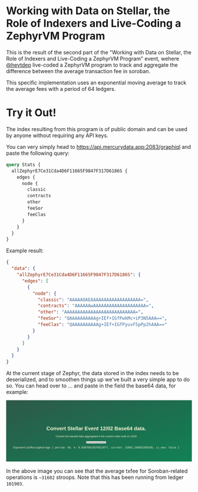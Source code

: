 # Working with Data on Stellar, the Role of Indexers and Live-Coding a ZephyrVM Program

This is the result of the second part of the "Working with Data on Stellar, the Role of Indexers and Live-Coding a ZephyrVM Program" event,
wehere [@heytdep](https://github.com/heytdep) live-coded a ZephyrVM program to track and aggregate the difference between the average transaction
fee in soroban.

This specific implementation uses an exponential moving average to track the average fees with a period of 64 ledgers. 

# Try it Out!

The index resulting from this program is of public domain and can be used by anyone without requiring any API keys.

You can very simply head to https://api.mercurydata.app:2083/graphiql and paste the following query:


```graphql
query Stats {
  allZephyrE7Ce31Cda4D6F11665F9847F317D6186S {
    edges {
      node {
        classic
        contracts
        other
        feeSor
        feeClas
      }
    }
  }
}
```

Example result:

```json
{
  "data": {
    "allZephyrE7Ce31Cda4D6F11665F9847F317D6186S": {
      "edges": [
        {
          "node": {
            "classic": "AAAAAOAEAAAAAAAAAAAAAAAAAAA=",
            "contracts": "AAAAAAwAAAAAAAAAAAAAAAAAAAA=",
            "other": "AAAAAAAAAAAAAAAAAAAAAAAAAAA=",
            "feeSor": "QAAAAAAAAAAg+IEf+IGfPwkMc+iP3N5AAA==",
            "feeClas": "QAAAAAAAAAAg+IEf+IGfPyuvF5pPp2hAAA=="
          }
        }
      ]
    }
  }
}
```

At the current stage of Zephyr, the data stored in the index needs to be deserialized, and to smoothen things up we've built a 
very simple app to do so. You can head over to ... and paste in the field the base64 data, for example:

![alt text](./yew_demo.png)

In the above image you can see that the average txfee for Soroban-related operations is `~31602` stroops. Note that this has been running from ledger `101903`.

